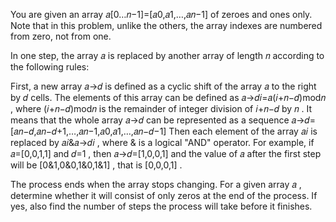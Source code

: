You are given an array 𝑎[0…𝑛−1]=[𝑎0,𝑎1,…,𝑎𝑛−1]
of zeroes and ones only. Note that in this problem, unlike the others, the array indexes are numbered from zero, not
from one.

In one step, the array 𝑎
is replaced by another array of length 𝑛
according to the following rules:

First, a new array 𝑎→𝑑
is defined as a cyclic shift of the array 𝑎
to the right by 𝑑
cells. The elements of this array can be defined as 𝑎→𝑑𝑖=𝑎(𝑖+𝑛−𝑑)mod𝑛
, where (𝑖+𝑛−𝑑)mod𝑛
is the remainder of integer division of 𝑖+𝑛−𝑑
by 𝑛
.
It means that the whole array 𝑎→𝑑
can be represented as a sequence
𝑎→𝑑=[𝑎𝑛−𝑑,𝑎𝑛−𝑑+1,…,𝑎𝑛−1,𝑎0,𝑎1,…,𝑎𝑛−𝑑−1]
Then each element of the array 𝑎𝑖
is replaced by 𝑎𝑖&𝑎→𝑑𝑖
, where &
is a logical "AND" operator.
For example, if 𝑎=[0,0,1,1]
and 𝑑=1
, then 𝑎→𝑑=[1,0,0,1]
and the value of 𝑎
after the first step will be [0&1,0&0,1&0,1&1]
, that is [0,0,0,1]
.

The process ends when the array stops changing. For a given array 𝑎
, determine whether it will consist of only zeros at the end of the process. If yes, also find the number of steps the
process will take before it finishes.